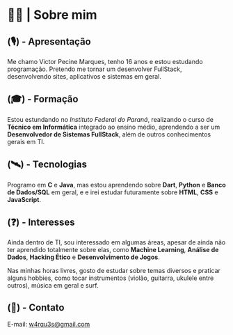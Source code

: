 # 👨‍💻 | Sobre mim

## (🎙) - Apresentação

Me chamo Victor Pecine Marques, tenho 16 anos e estou estudando programação. Pretendo me tornar um desenvolver FullStack, desenvolvendo sites, aplicativos e sistemas em geral. 

## (🎓) - Formação

Estou estundando no *Instituto Federal do Paraná*, realizando o curso de **Técnico em Informática** integrado ao ensino médio, aprendendo a ser um **Desenvolvedor de Sistemas FullStack**, além de outros conhecimentos gerais em TI.

## (🛰) - Tecnologias

Programo em **C** e **Java**, mas estou aprendendo sobre **Dart**, **Python** e **Banco de Dados/SQL** em geral, e  e irei estudar futuramente sobre **HTML**, **CSS** e **JavaScript**.

## (❓) - Interesses

Ainda dentro de TI, sou interessado em algumas áreas, apesar de ainda não ter aprendido totalmente sobre elas, como **Machine Learning**, **Análise de Dados**, **Hacking Ético** e **Desenvolvimento de Jogos**.

Nas minhas horas livres, gosto de estudar sobre temas diversos e praticar alguns hobbies, como tocar instrumentos (violão, guitarra, ukulele entre outros), música em geral e surf.  

## (📮) - Contato

E-mail: w4rqu3s@gmail.com
